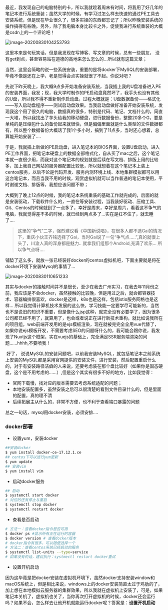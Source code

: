 ​	最近，我发现自己的电脑特别的卡，所以我就趁着周末有时间，将我用了好几年的笔记本进行系统重装；虽然大学的时候，有学习过怎么样去快速的通过PE工具去安装系统，但是现在毕业很久了，很多实操的东西都忘记了；所以昨晚安装系统的操作搞得有些晚。另外，除了我电脑本身比较卡之外，促使我进行系统重装的大概是csdn上的一个评论吧！

![image-20200830104253793](E:\code\github\JavaScriptCollection\docs\mysql\image-20200830104253793.png)

这里本来是句玩笑话，但是我发现在写博客、写文章的时候，总有一些朋友， 没有get到点，甚至容易站在道德的高地来怎么怎么的...所以就有这篇文章；

​	当然，这里会简略的说一些系统安装，重要的是将docker下MySQL的安装部署，毕竟不像是还在上学，老是觉得会点实操就很了不起。你说对吧？

​	先说下昨天晚上，我大概9点多开始准备安装系统，当我插上我的U盘准备进入PE的安装界面，我发；现，我大学时制作的PE启动盘竟然坏了，我手头也没有其他的U盘，所以我不得不重新制作启动盘。过程大概就是：U盘数据备份——格式化——写入启动盘程序——测试启动盘效果。当我启动盘做好准备开始安装系统，发现我这个用了很久的电脑，数据真的很多，特别是代码、笔记、文档什么的，简直一大堆，所以我找出了芋头给我的移动硬盘，进行数据备份，整整20多个G，要是单纯的是压缩包什么的备份起来就很快，但是偏偏里面就是什么类型的文件数据都有，所以整个数据备份大概话了我1个多小时，搞到了11点多，当时还心想着，总算能开始安装了....

​	于是，我就插上新做的PE启动盘，进入笔记本的BIOS界面，设置U盘启动，进入PE工作界面，把笔记本硬盘上的数据全部格式化，自从买了mac之后，这个笔记本就一直很少用，而我对这个笔记本的规划就是后续在写文档、排版上用的比较多，加上我自己网站的服务器配置比较低，所以就想着在这个笔记本上装上centos服务，以后不论是代码开发、服务内测环境上线、本地集群模拟都可以用这台笔记本，而且当我不用的时候，观赏虚拟机就可以当作普通的笔记本使用，平时谢谢文档、排版等，我想应该问题不带；

​	大概到了晚上12点的时候，我的笔记本系统重装的基础工作就完成的，后面的就是安装驱动，下载软件什么的，一直在等安装过程，当我装好驱动、压缩工具、Git、Centos的时候就到了一点多了，幸好是周末，幸好是周六，看着这不争气的电脑，我就觉得差不多的时候，就已经到两点多了...实在是扛不住了，就去睡了....

>  这里的“争气”二字，强烈建议看《中国新说唱》，在很多人都不选Gai的情况下，重庆小伙王齐铭选择了Gai，当时Gai说了一句“争气点.....”,真的就很上头了，川渝人真的浑身都是魅力.. 就拿我们组那个Android,充满了欢乐... 所以争气点呀....

铺垫了这么多，就放一张已经装好docker的centos虚拟机吧，下面主要就是将在docker环境下安装Mysql的事情了...

![image-20200830110651233](E:\code\github\JavaScriptCollection\docs\mysql\image-20200830110651233.png)



其实与docker的接触时间并不是很长，至少在我去广州实习，在我去年11月份之前，我应该是不会docker，虽然接触的比较晚，但是用过之后，就会都容器技术、容器编排很喜欢，docker是这样，k8s也是这样，包括istio服务网格也是这样... 所以我觉得计算机技术发展的这么快，学习技能一定要学尽可能新的，当然也不是说旧的知识不重要，但是像什么jsp这种，就完全没有必要学了，因为很多公司都已经不用了，就算用了，也会或者说正在进行新技术重构，就比如说我所在的项目组，web前端开发用的是ejs模板渲染，现在就被完完全全用vue代替了， 如果你说ejs模板开发，不需要考虑SEO的问题呀什么的，我可能会跟你说，我发现了Nuxtjs这个框架，实在vuejs的基础上，完全满足SSR服务端渲染的问题......hhhh,不要喷我！

​	好了， 说说MySQL的安装问题吧，以前我安装MySQL，就包括笔记本之前系统上安装的MySQL都是采用官网提供的安装文件，进行安装，然后配置重启什么的，对于有安装路径洁癖的人来说，还要考虑装在那个盘比较好（如果你是固态硬盘，这个是不用考虑的......）,但是这个其实有很多不好的地方，比如我觉得：

- 官网下载慢，找对应的版本需要去考虑系统适配的问题；
- 本地安装配置多，虽然安装之后可以很清楚的看到文件目录什么的，但是里面的配置，真的理不清
- 后续拓展主从什么的，非常不方便，也不利于查看端口暴露的问题

总之一句话，mysql用docker安装，必须安排....

### docker部署

- 设置yum，安装docker

```bash
##安装docker
$ yum install docker-ce-17.12.1.ce
## centos下可以进行yum更新
$ yum update
## 安装vim
$ yum install vim 
```

- 启动docker服务

```bash
## 启动
$ systemctl start docker
# 对应的还有停止与重启
$ systemctl stop docker
$ systemctl restart docker
```

- 查看是否启动

```bash
# 方法一：查看docker指令是否可用
$ docker ps #显示所有正在运行的容器
$ docker version # 查看docker版本
# docker指令有很多，可以随便选择一个
# 方法二：查看centos系统已经启动的服务
$ systemctl list-units --type=service
# 如果没有的话，建议执行：systmectl restart docker重试
```

- 设置开机启动

因为这毕竟是把docker安装在虚拟机环境下，虽然docker支持安装window和macOS系统上，但是相比来说，windows上的docker安装简直太过于鸡肋的了，加上想在本地模拟云服务器的集群效果，所以我就在虚拟机上安装了，可是，如果笔记本关机了，虚拟机也关了，当你再次打开虚拟机的时候，docker还会运行吗？如果不会，怎么样去让他开机就能运行docker呢？答案是：**设置开机启动**

```bash

```

